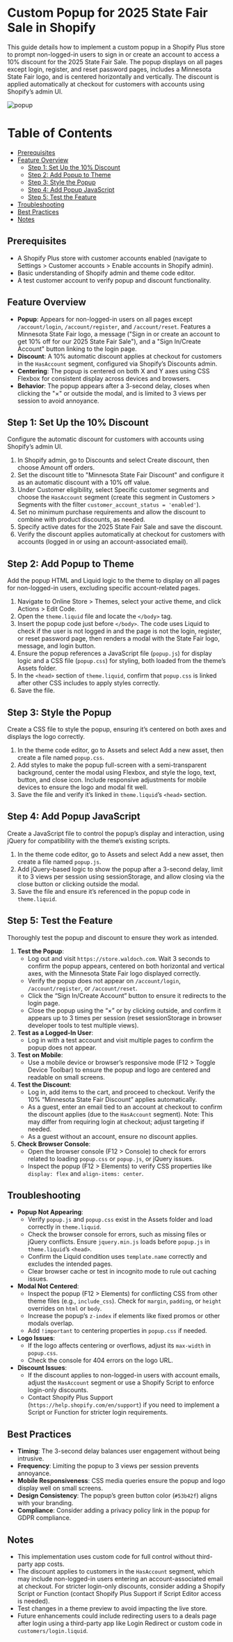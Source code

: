 # Custom Popup for 2025 State Fair Sale in Shopify

This guide details how to implement a custom popup in a Shopify Plus store to prompt non-logged-in users to sign in or create an account to access a 10% discount for the 2025 State Fair Sale. The popup displays on all pages except login, register, and reset password pages, includes a Minnesota State Fair logo, and is centered horizontally and vertically. The discount is applied automatically at checkout for customers with accounts using Shopify’s admin UI.

![popup](./assets/popup.png)

# Table of Contents

- [Prerequisites](#prerequisites)
- [Feature Overview](#feature-overview)
   - [Step 1: Set Up the 10% Discount](#step-1-set-up-the-10-discount)
   - [Step 2: Add Popup to Theme](#step-2-add-popup-to-theme)
   - [Step 3: Style the Popup](#step-3-style-the-popup)
   - [Step 4: Add Popup JavaScript](#step-4-add-popup-javascript)
   - [Step 5: Test the Feature](#step-5-test-the-feature)
- [Troubleshooting](#troubleshooting)
- [Best Practices](#best-practices)
- [Notes](#notes)

## Prerequisites
- A Shopify Plus store with customer accounts enabled (navigate to Settings > Customer accounts > Enable accounts in Shopify admin).
- Basic understanding of Shopify admin and theme code editor.
- A test customer account to verify popup and discount functionality.

## Feature Overview
- **Popup**: Appears for non-logged-in users on all pages except `/account/login`, `/account/register`, and `/account/reset`. Features a Minnesota State Fair logo, a message ("Sign in or create an account to get 10% off for our 2025 State Fair Sale"), and a "Sign In/Create Account" button linking to the login page.
- **Discount**: A 10% automatic discount applies at checkout for customers in the `HasAccount` segment, configured via Shopify’s Discounts admin.
- **Centering**: The popup is centered on both X and Y axes using CSS Flexbox for consistent display across devices and browsers.
- **Behavior**: The popup appears after a 3-second delay, closes when clicking the "×" or outside the modal, and is limited to 3 views per session to avoid annoyance.

## Step 1: Set Up the 10% Discount
Configure the automatic discount for customers with accounts using Shopify’s admin UI.

1. In Shopify admin, go to Discounts and select Create discount, then choose Amount off orders.
2. Set the discount title to "Minnesota State Fair Discount" and configure it as an automatic discount with a 10% off value.
3. Under Customer eligibility, select Specific customer segments and choose the `HasAccount` segment (create this segment in Customers > Segments with the filter `customer_account_status = 'enabled'`).
4. Set no minimum purchase requirements and allow the discount to combine with product discounts, as needed.
5. Specify active dates for the 2025 State Fair Sale and save the discount.
6. Verify the discount applies automatically at checkout for customers with accounts (logged in or using an account-associated email).

## Step 2: Add Popup to Theme
Add the popup HTML and Liquid logic to the theme to display on all pages for non-logged-in users, excluding specific account-related pages.

1. Navigate to Online Store > Themes, select your active theme, and click Actions > Edit Code.
2. Open the `theme.liquid` file and locate the `</body>` tag.
3. Insert the popup code just before `</body>`. The code uses Liquid to check if the user is not logged in and the page is not the login, register, or reset password page, then renders a modal with the State Fair logo, message, and login button.
4. Ensure the popup references a JavaScript file (`popup.js`) for display logic and a CSS file (`popup.css`) for styling, both loaded from the theme’s Assets folder.
5. In the `<head>` section of `theme.liquid`, confirm that `popup.css` is linked after other CSS includes to apply styles correctly.
6. Save the file.

## Step 3: Style the Popup
Create a CSS file to style the popup, ensuring it’s centered on both axes and displays the logo correctly.

1. In the theme code editor, go to Assets and select Add a new asset, then create a file named `popup.css`.
2. Add styles to make the popup full-screen with a semi-transparent background, center the modal using Flexbox, and style the logo, text, button, and close icon. Include responsive adjustments for mobile devices to ensure the logo and modal fit well.
3. Save the file and verify it’s linked in `theme.liquid`’s `<head>` section.

## Step 4: Add Popup JavaScript
Create a JavaScript file to control the popup’s display and interaction, using jQuery for compatibility with the theme’s existing scripts.

1. In the theme code editor, go to Assets and select Add a new asset, then create a file named `popup.js`.
2. Add jQuery-based logic to show the popup after a 3-second delay, limit it to 3 views per session using sessionStorage, and allow closing via the close button or clicking outside the modal.
3. Save the file and ensure it’s referenced in the popup code in `theme.liquid`.

## Step 5: Test the Feature
Thoroughly test the popup and discount to ensure they work as intended.

1. **Test the Popup**:
   - Log out and visit `https://store.waldoch.com`. Wait 3 seconds to confirm the popup appears, centered on both horizontal and vertical axes, with the Minnesota State Fair logo displayed correctly.
   - Verify the popup does not appear on `/account/login`, `/account/register`, or `/account/reset`.
   - Click the “Sign In/Create Account” button to ensure it redirects to the login page.
   - Close the popup using the “×” or by clicking outside, and confirm it appears up to 3 times per session (reset sessionStorage in browser developer tools to test multiple views).
2. **Test as a Logged-In User**:
   - Log in with a test account and visit multiple pages to confirm the popup does not appear.
3. **Test on Mobile**:
   - Use a mobile device or browser’s responsive mode (F12 > Toggle Device Toolbar) to ensure the popup and logo are centered and readable on small screens.
4. **Test the Discount**:
   - Log in, add items to the cart, and proceed to checkout. Verify the 10% “Minnesota State Fair Discount” applies automatically.
   - As a guest, enter an email tied to an account at checkout to confirm the discount applies (due to the `HasAccount` segment). Note: This may differ from requiring login at checkout; adjust targeting if needed.
   - As a guest without an account, ensure no discount applies.
5. **Check Browser Console**:
   - Open the browser console (F12 > Console) to check for errors related to loading `popup.css` or `popup.js`, or jQuery issues.
   - Inspect the popup (F12 > Elements) to verify CSS properties like `display: flex` and `align-items: center`.

## Troubleshooting
- **Popup Not Appearing**:
  - Verify `popup.js` and `popup.css` exist in the Assets folder and load correctly in `theme.liquid`.
  - Check the browser console for errors, such as missing files or jQuery conflicts. Ensure `jquery.min.js` loads before `popup.js` in `theme.liquid`’s `<head>`.
  - Confirm the Liquid condition uses `template.name` correctly and excludes the intended pages.
  - Clear browser cache or test in incognito mode to rule out caching issues.
- **Modal Not Centered**:
  - Inspect the popup (F12 > Elements) for conflicting CSS from other theme files (e.g., `include_css`). Check for `margin`, `padding`, or `height` overrides on `html` or `body`.
  - Increase the popup’s `z-index` if elements like fixed promos or other modals overlap.
  - Add `!important` to centering properties in `popup.css` if needed.
- **Logo Issues**:
  - If the logo affects centering or overflows, adjust its `max-width` in `popup.css`.
  - Check the console for 404 errors on the logo URL.
- **Discount Issues**:
  - If the discount applies to non-logged-in users with account emails, adjust the `HasAccount` segment or use a Shopify Script to enforce login-only discounts.
  - Contact Shopify Plus Support (`https://help.shopify.com/en/support`) if you need to implement a Script or Function for stricter login requirements.

## Best Practices
- **Timing**: The 3-second delay balances user engagement without being intrusive.
- **Frequency**: Limiting the popup to 3 views per session prevents annoyance.
- **Mobile Responsiveness**: CSS media queries ensure the popup and logo display well on small screens.
- **Design Consistency**: The popup’s green button color (`#53b42f`) aligns with your branding.
- **Compliance**: Consider adding a privacy policy link in the popup for GDPR compliance.

## Notes
- This implementation uses custom code for full control without third-party app costs.
- The discount applies to customers in the `HasAccount` segment, which may include non-logged-in users entering an account-associated email at checkout. For stricter login-only discounts, consider adding a Shopify Script or Function (contact Shopify Plus Support if Script Editor access is needed).
- Test changes in a theme preview to avoid impacting the live store.
- Future enhancements could include redirecting users to a deals page after login using a third-party app like Login Redirect or custom code in `customers/login.liquid`.